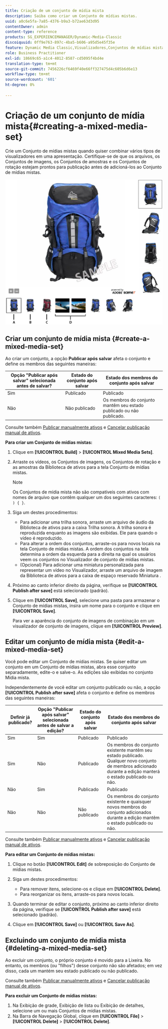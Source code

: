 ```yaml
---
title: Criação de um conjunto de mídia mista
description: Saiba como criar um Conjunto de mídias mistas.
uuid: a0c6e5fa-7a85-4376-b9a3-b72ae63d3d95
contentOwner: admin
content-type: reference
products: SG_EXPERIENCEMANAGER/Dynamic-Media-Classic
discoiquuid: 0ff9e763-897c-4ba5-b606-a95d5e45f35e
feature: Dynamic Media Classic,Visualizadores,Conjuntos de mídias mistas
role: Business Practitioner
exl-id: 18669c65-a1c4-4012-8587-cd5095f4bd4e
translation-type: tm+mt
source-git-commit: 7456226cf6469f40e66ff327475d4c605b6d6e13
workflow-type: tm+mt
source-wordcount: '601'
ht-degree: 0%

---
```


# Criação de um conjunto de mídia mista{#creating-a-mixed-media-set}

Crie um Conjunto de mídias mistas quando quiser combinar vários tipos de visualizadores em uma apresentação. Certifique-se de que os arquivos, os Conjuntos de imagens, os Conjuntos de amostras e os Conjuntos de rotação estejam prontos para publicação antes de adicioná-los ao Conjunto de mídias mistas.

![Conjunto de mídias mistas](/help/assets/mm_mixed_media_set.png)

## Criar um conjunto de mídia mista {#create-a-mixed-media-set}

Ao criar um conjunto, a opção **Publicar após salvar** afeta o conjunto e define os membros das seguintes maneiras:

| Opção &quot;Publicar após salvar&quot; selecionada antes de salvar? | Estado do conjunto após salvar | Estado dos membros do conjunto após salvar |
|--- |--- |--- |
| Sim | Publicado | Publicado |
| Não | Não publicado | Os membros do conjunto mantêm seu estado publicado ou não publicado. |

Consulte também [Publicar manualmente ativos](publishing-files.md#manually_publishing_assets) e [Cancelar publicação manual de ativos](publishing-files.md#manually_unpublishing_assets).

**Para criar um Conjunto de mídias mistas:**

1. Clique em **[!UICONTROL Build]** > **[!UICONTROL Mixed Media Sets]**.
1. Arraste os vídeos, os Conjuntos de imagens, os Conjuntos de rotação e as amostras da Biblioteca de ativos para a tela Conjunto de mídias mistas.

   >[!NOTE]
   >
   >Os Conjuntos de mídia mista não são compatíveis com ativos com nomes de arquivo que contêm qualquer um dos seguintes caracteres: `( ) { }`.

1. Siga um destes procedimentos:

   * Para adicionar uma trilha sonora, arraste um arquivo de áudio da Biblioteca de ativos para a caixa Trilha sonora. A trilha sonora é reproduzida enquanto as imagens são exibidas. Ele para quando o vídeo é reproduzido.
   * Para alterar a ordem dos conjuntos, arraste-os para novos locais na tela Conjunto de mídias mistas. A ordem dos conjuntos na tela determina a ordem da esquerda para a direita na qual os usuários veem os conjuntos no Visualizador de conjunto de mídias mistas.
   * (Opcional) Para adicionar uma miniatura personalizada para representar um vídeo no Visualizador, arraste um arquivo de imagem da Biblioteca de ativos para a caixa de espaço reservado Miniatura .

1. Próximo ao canto inferior direito da página, verifique se **[!UICONTROL Publish after save]** está selecionado (padrão).
1. Clique em **[!UICONTROL Save]**, selecione uma pasta para armazenar o Conjunto de mídias mistas, insira um nome para o conjunto e clique em **[!UICONTROL Save]**.

   Para ver a aparência do conjunto de imagens de combinação em um visualizador de conjunto de imagens, clique em **[!UICONTROL Preview]**.

## Editar um conjunto de mídia mista {#edit-a-mixed-media-set}

Você pode editar um Conjunto de mídias mistas. Se quiser editar um conjunto em um Conjunto de mídias mistas, abra esse conjunto separadamente, edite-o e salve-o. As edições são exibidas no conjunto Mídia mista.

Independentemente de você editar um conjunto publicado ou não, a opção **[!UICONTROL Publish after save]** afeta o conjunto e define os membros das seguintes maneiras:

| Definir já publicado? | Opção &quot;Publicar após salvar&quot; selecionada antes de salvar a edição? | Estado do conjunto após salvar | Estado dos membros do conjunto após salvar |
|--- |--- |--- |--- |
| Sim | Sim | Publicado | Publicado |
| Sim | Não | Publicado | Os membros do conjunto existente mantêm seu estado publicado. Qualquer novo conjunto de membros adicionado durante a edição manterá o estado publicado ou não. |
| Não | Sim | Publicado | Publicado |
| Não | Não | Não publicado | Os membros do conjunto existente e quaisquer novos membros do conjunto adicionados durante a edição mantêm o estado publicado ou não. |

Consulte também [Publicar manualmente ativos](publishing-files.md#manually_publishing_assets) e [Cancelar publicação manual de ativos](publishing-files.md#manually_unpublishing_assets).

**Para editar um Conjunto de mídias mistas:**

1. Clique no botão **[!UICONTROL Edit]** de sobreposição do Conjunto de mídias mistas.
1. Siga um destes procedimentos:

   * Para remover itens, selecione-os e clique em **[!UICONTROL Delete]**.
   * Para reorganizar os itens, arraste-os para novos locais.

1. Quando terminar de editar o conjunto, próximo ao canto inferior direito da página, verifique se **[!UICONTROL Publish after save]** está selecionado (padrão).
1. Clique em **[!UICONTROL Save]** ou **[!UICONTROL Save As]**.

## Excluindo um conjunto de mídia mista {#deleting-a-mixed-media-set}

Ao excluir um conjunto, o próprio conjunto é movido para a Lixeira. No entanto, os membros (ou &quot;filhos&quot;) desse conjunto não são afetados; em vez disso, cada um mantém seu estado publicado ou não publicado.

Consulte também [Publicar manualmente ativos](publishing-files.md#manually_publishing_assets) e [Cancelar publicação manual de ativos](publishing-files.md#manually_unpublishing_assets).

**Para excluir um Conjunto de mídias mistas:**

1. Na Exibição de grade, Exibição de lista ou Exibição de detalhes, selecione um ou mais Conjuntos de mídias mistas.
1. Na Barra de Navegação Global, clique em **[!UICONTROL File]** > **[!UICONTROL Delete]** > **[!UICONTROL Delete]**.
